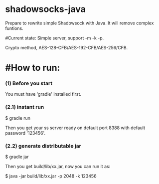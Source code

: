 shadowsocks-java
================

Prepare to rewrite simple Shadowsock with Java.
It will remove complex funtions.

#Current state:
Simple server, support -m -k -p.

Crypto method, AES-128-CFB/AES-192-CFB/AES-256/CFB.

#How to run:
=======
### (1) Before you start
You must have 'gradle' installed first.

### (2.1) instant run
$ gradle run

Then you get your ss server ready on default port 8388 with default password '123456'.

### (2.2) generate distributable jar
$ gradle jar

Then you get build/lib/xx.jar, now you can run it as:

$ java -jar build/lib/xx.jar -p 2048 -k 123456
